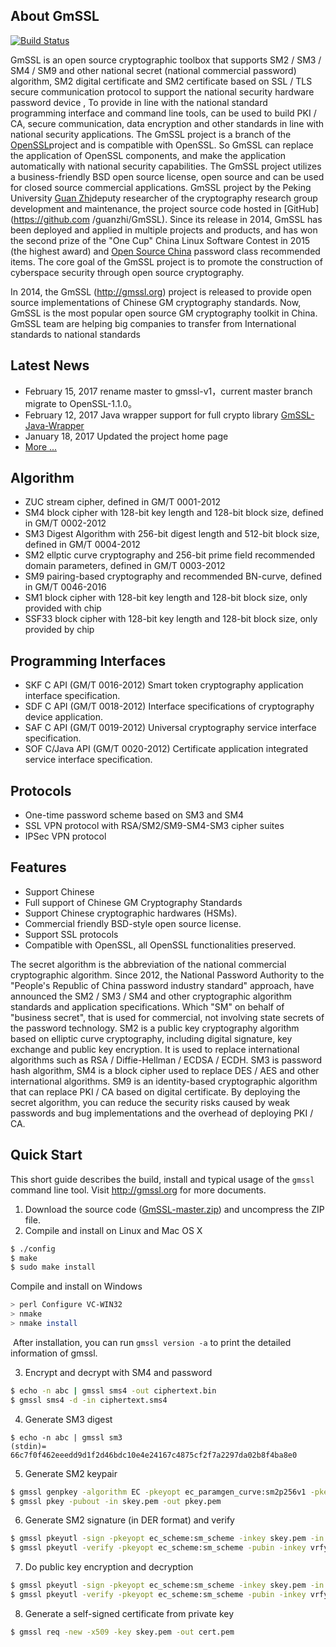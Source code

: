 ## About GmSSL

[![Build Status](https://travis-ci.org/guanzhi/GmSSL.svg?branch=master)](https://travis-ci.org/guanzhi/GmSSL)

GmSSL is an open source cryptographic toolbox that supports SM2 / SM3 / SM4 / SM9 and other national secret (national commercial password) algorithm, SM2 digital certificate and SM2 certificate based on SSL / TLS secure communication protocol to support the national security hardware password device , To provide in line with the national standard programming interface and command line tools, can be used to build PKI / CA, secure communication, data encryption and other standards in line with national security applications. The GmSSL project is a branch of the [OpenSSL](https://www.openssl.org)project and is compatible with OpenSSL. So GmSSL can replace the application of OpenSSL components, and make the application automatically with national security capabilities. The GmSSL project utilizes a business-friendly BSD open source license, open source and can be used for closed source commercial applications. GmSSL project by the Peking University [Guan Zhi](http://infosec.pku.edu.cn/~guanzhi/)deputy researcher of the cryptography research group development and maintenance, the project source code hosted in [GitHub](https://github.com /guanzhi/GmSSL). Since its release in 2014, GmSSL has been deployed and applied in multiple projects and products, and has won the second prize of the "One Cup" China Linux Software Contest in 2015 (the highest award) and [Open Source China](https://www.oschina.net/p/GmSSL) password class recommended items. The core goal of the GmSSL project is to promote the construction of cyberspace security through open source cryptography.

In 2014, the GmSSL (http://gmssl.org) project is released to provide open source implementations of Chinese GM cryptography standards.
Now, GmSSL is the most popular open source GM cryptography toolkit in China.
GmSSL team are helping big companies to transfer from International standards to national standards



## Latest News

- February 15, 2017  rename master to gmssl-v1，current master branch migrate to OpenSSL-1.1.0。
- February 12, 2017 Java wrapper support for full crypto library  [GmSSL-Java-Wrapper](http://gmssl.org/docs/java-api.html)
- January 18, 2017 Updated the project home page
- [More ...](http://gmssl.org/docs/changelog.html)

## Algorithm

 - ZUC stream cipher, defined in GM/T 0001-2012
 - SM4 block cipher with 128-bit key length and 128-bit block size, defined in GM/T 0002-2012
 - SM3 Digest Algorithm with 256-bit digest length and 512-bit block size, defined in GM/T 0004-2012
 - SM2 ellptic curve cryptography and 256-bit prime field recommended domain parameters, defined in GM/T 0003-2012
 - SM9 pairing-based cryptography and recommended BN-curve, defined in GM/T 0046-2016
 - SM1 block cipher with 128-bit key length and 128-bit block size, only provided with chip
 - SSF33 block cipher with 128-bit key length and 128-bit block size, only provided by chip

## Programming Interfaces

 - SKF C API (GM/T 0016-2012) Smart token cryptography application interface specification.
 - SDF C API (GM/T 0018-2012) Interface specifications of cryptography device application.
 - SAF C API (GM/T 0019-2012) Universal cryptography service interface specification.
 - SOF C/Java API (GM/T 0020-2012) Certificate application integrated service interface specification.

## Protocols

 - One-time password scheme based on SM3 and SM4
 - SSL VPN protocol with RSA/SM2/SM9-SM4-SM3 cipher suites
 - IPSec VPN protocol

## Features

 - Support Chinese
 - Full support of Chinese GM Cryptography Standards
 - Support Chinese cryptographic hardwares (HSMs).
 - Commercial friendly BSD-style open source license.
 - Support SSL protocols
 - Compatible with OpenSSL, all OpenSSL functionalities preserved.

The secret algorithm is the abbreviation of the national commercial cryptographic algorithm. Since 2012, the National Password Authority to the "People's Republic of China password industry standard" approach, have announced the SM2 / SM3 / SM4 and other cryptographic algorithm standards and application specifications. Which "SM" on behalf of "business secret", that is used for commercial, not involving state secrets of the password technology. SM2 is a public key cryptography algorithm based on elliptic curve cryptography, including digital signature, key exchange and public key encryption. It is used to replace international algorithms such as RSA / Diffie-Hellman / ECDSA / ECDH. SM3 is password hash algorithm, SM4 is a block cipher used to replace DES / AES and other international algorithms. SM9 is an identity-based cryptographic algorithm that can replace PKI / CA based on digital certificate. By deploying the secret algorithm, you can reduce the security risks caused by weak passwords and bug implementations and the overhead of deploying PKI / CA.

## Quick Start

This short guide describes the build, install and typical usage of the `gmssl` command line tool. Visit http://gmssl.org for more documents.

1. Download the source code ([GmSSL-master.zip](https://github.com/guanzhi/GmSSL/archive/master.zip)) and uncompress the ZIP file.
2. Compile and install on Linux and Mac OS X

```sh
$ ./config
$ make
$ sudo make install
```
   Compile and install on Windows

```bash
> perl Configure VC-WIN32
> nmake
> nmake install
```

​	After installation, you can run `gmssl version -a` to print the detailed information of gmssl.

3. Encrypt and decrypt with SM4 and password

```sh
$ echo -n abc | gmssl sms4 -out ciphertext.bin
$ gmssl sms4 -d -in ciphertext.sms4
```

4. Generate SM3 digest

```
$ echo -n abc | gmssl sm3
(stdin)= 66c7f0f462eeedd9d1f2d46bdc10e4e24167c4875cf2f7a2297da02b8f4ba8e0
```

5. Generate SM2 keypair

```sh
$ gmssl genpkey -algorithm EC -pkeyopt ec_paramgen_curve:sm2p256v1 -pkeyopt ec_param_enc:named_curve -out skey.pem
$ gmssl pkey -pubout -in skey.pem -out pkey.pem
```

6. Generate SM2 signature (in DER format) and verify

```sh
$ gmssl pkeyutl -sign -pkeyopt ec_scheme:sm_scheme -inkey skey.pem -in msg.txt -out msg.sig
$ gmssl pkeyutl -verify -pkeyopt ec_scheme:sm_scheme -pubin -inkey vrfykey.pem -in <yourfile> -sigfile <yourfile>.sig
```

7. Do public key encryption and decryption

```sh
$ gmssl pkeyutl -sign -pkeyopt ec_scheme:sm_scheme -inkey skey.pem -in msg.txt -out msg.sig
$ gmssl pkeyutl -verify -pkeyopt ec_scheme:sm_scheme -pubin -inkey vrfykey.pem -in <yourfile> -sigfile <yourfile>.sig
```

8. Generate a self-signed certificate from private key

```sh
$ gmssl req -new -x509 -key skey.pem -out cert.pem
```

